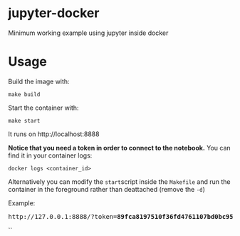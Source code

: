 # jupyter-docker
Minimum working example using jupyter inside docker

# Usage
Build the image with:

    make build

Start the container with:

    make start

It runs on http://localhost:8888

**Notice that you need a token in order to connect to the notebook.** You can find it in your container logs:
    
    docker logs <container_id>
    
Alternatively you can modify the `start`script inside the `Makefile` and run the container in the foreground rather than deattached (remove the `-d`)

Example:
<pre>
http://127.0.0.1:8888/?token=<b>89fca8197510f36fd4761107bd0bc9539a88ff6dd536b9b8</b>
</pre>

``
